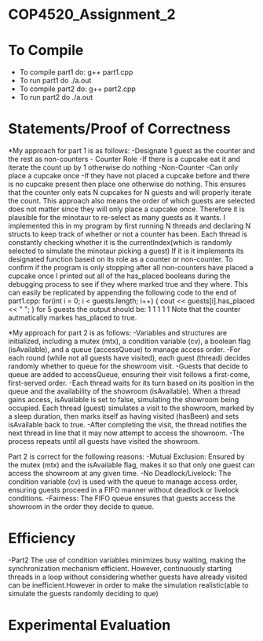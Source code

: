# COP4520_Assignment_2
# To Compile
* To compile part1 do: g++ part1.cpp
* To run part1 do ./a.out
* To compile part2 do: g++ part2.cpp
* To run part2 do ./a.out
# Statements/Proof of Correctness 
*My approach for part 1 is as follows: 
  -Designate 1 guest as the counter and the rest as non-counters
    - Counter Role
      -If there is a cupcake eat it and iterate the count up by 1 otherwise do nothing
    -Non-Counter
      -Can only place a cupcake once
      -If they have not placed a cupcake before and there is no cupcake present then place one otherwise do nothing. 
      This ensures that the counter only eats N cupcakes for N guests and will properly iterate the count.
    This approach also means the order of which guests are selected does not matter since they will only place a cupcake once. Therefore
    it is plausible for the minotaur to re-select as many guests as it wants. 
    I implemented this in my program by first running N threads and declaring N structs to keep track of whether or not a counter has been.
    Each thread is constantly checking whether it is the currentIndex(which is randomly selected to simulate the minotaur picking a guest)
    If it is it implements its designated function based on its role as a counter or non-counter.
    To confirm if the program is only stopping after all non-counters have placed a cupcake once I printed out all of the has_placed booleans during
    the debugging process to see if they where marked true and they where. This can easily be replicated by appending the following code to the end of
    part1.cpp: 
    for(int i = 0; i < guests.length; i++)
    {
      cout << guests[i].has_placed << " ";
    }
    for 5 guests the output should be: 1 1 1 1 1 
    Note that the counter autmatically markes has_placed to true. 

*My approach for part 2 is as follows:
-Variables and structures are initialized, including a mutex (mtx), a condition variable (cv), a boolean flag (isAvailable), and a queue (accessQueue) to manage access order.
-For each round (while not all guests have visited), each guest (thread) decides randomly whether to queue for the showroom visit.
-Guests that decide to queue are added to accessQueue, ensuring their visit follows a first-come, first-served order.
-Each thread waits for its turn based on its position in the queue and the availability of the showroom (isAvailable). When a thread gains access, isAvailable is set to false, simulating the showroom being occupied.
Each thread (guest) simulates a visit to the showroom, marked by a sleep duration, then marks itself as having visited (hasBeen) and sets isAvailable back to true.
-After completing the visit, the thread notifies the next thread in line that it may now attempt to access the showroom.
-The process repeats until all guests have visited the showroom.

Part 2 is correct for the following reasons:
-Mutual Exclusion: Ensured by the mutex (mtx) and the isAvailable flag, makes it so that only one guest can access the showroom at any given time.
-No Deadlock/Livelock: The condition variable (cv) is used with the queue to manage access order, ensuring guests proceed in a FIFO manner without deadlock or livelock conditions.
-Fairness: The FIFO queue ensures that guests access the showroom in the order they decide to queue.
    
  
# Efficiency 

-Part2
The use of condition variables minimizes busy waiting, making the synchronization mechanism efficient.
However, continuously starting threads in a loop without considering whether guests have already visited can be inefficient.However in order
to make the simulation realistic(able to simulate the guests randomly deciding to que) 
# Experimental Evaluation
